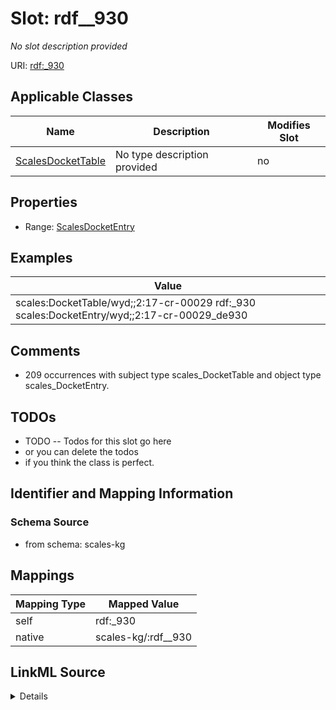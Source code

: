 

# Slot: rdf__930


_No slot description provided_





URI: [rdf:_930](http://www.w3.org/1999/02/22-rdf-syntax-ns#_930)



<!-- no inheritance hierarchy -->





## Applicable Classes

| Name | Description | Modifies Slot |
| --- | --- | --- |
| [ScalesDocketTable](../classes/ScalesDocketTable.md) | No type description provided |  no  |







## Properties

* Range: [ScalesDocketEntry](../classes/ScalesDocketEntry.md)






## Examples

| Value |
| --- |
| scales:DocketTable/wyd;;2:17-cr-00029 rdf:_930 scales:DocketEntry/wyd;;2:17-cr-00029_de930 |

## Comments

* 209 occurrences with subject type scales_DocketTable and object type scales_DocketEntry.

## TODOs

* TODO -- Todos for this slot go here
* or you can delete the todos
* if you think the class is perfect.

## Identifier and Mapping Information







### Schema Source


* from schema: scales-kg




## Mappings

| Mapping Type | Mapped Value |
| ---  | ---  |
| self | rdf:_930 |
| native | scales-kg/:rdf__930 |




## LinkML Source

<details>
```yaml
name: rdf__930
description: No slot description provided
todos:
- TODO -- Todos for this slot go here
- or you can delete the todos
- if you think the class is perfect.
comments:
- 209 occurrences with subject type scales_DocketTable and object type scales_DocketEntry.
examples:
- value: scales:DocketTable/wyd;;2:17-cr-00029 rdf:_930 scales:DocketEntry/wyd;;2:17-cr-00029_de930
from_schema: scales-kg
rank: 1000
slot_uri: rdf:_930
alias: rdf__930
domain_of:
- scales_DocketTable
range: scales_DocketEntry

```
</details>